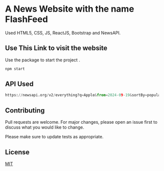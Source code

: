 # A News Website with the name FlashFeed
Used HTML5, CSS, JS, ReactJS, Bootstrap and NewsAPI.

## Use This Link to visit the website

Use the package to start the project .

```bash
npm start
```

## API Used

```python
https://newsapi.org/v2/everything?q=Apple&from=2024-09-19&sortBy=popularity&apiKey=API_KEY
```

## Contributing

Pull requests are welcome. For major changes, please open an issue first
to discuss what you would like to change.

Please make sure to update tests as appropriate.

## License

[MIT](https://choosealicense.com/licenses/mit/)
